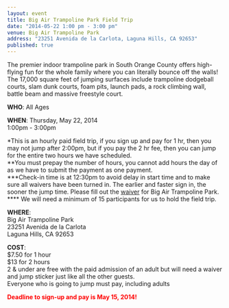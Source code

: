 ```yaml
---
layout: event
title: Big Air Trampoline Park Field Trip
date: "2014-05-22 1:00 pm - 3:00 pm"
venue: Big Air Trampoline Park
address: "23251 Avenida de la Carlota, Laguna Hills, CA 92653"
published: true
---
```


The premier indoor trampoline park in South Orange County offers high-flying fun for the whole family where you can literally bounce off the walls! The 17,000 square feet of jumping surfaces include trampoline dodgeball courts, slam dunk courts, foam pits, launch pads, a rock climbing wall, battle beam and massive freestyle court.

**WHO**: All Ages  

**WHEN**: Thursday, May 22, 2014    
1:00pm - 3:00pm  

\*This is an hourly paid field trip, if you sign up and pay for 1 hr, then you may not jump after 2:00pm, but if you pay the 2 hr fee, then you can jump for the entire two hours we have scheduled.  
\*\*You must prepay the number of hours, you cannot add hours the day of as we have to submit the payment as one payment.  
\*\*\*Check-in time is at 12:30pm to avoid delay in start time and to make sure all waivers have been turned in. The earlier and faster sign in, the sooner the jump time. Please fill out the [waiver](https://bigair.pfestore.com/waiver/) for Big Air Trampoline Park.  
\*\*\*\* We will need a minimum of 15 participants for us to hold the field trip.

**WHERE**:  
Big Air Trampoline Park  
23251 Avenida de la Carlota  
Laguna Hills, CA 92653  

**COST**:  
$7.50 for 1 hour  
$13 for 2 hours  
2 & under are free with the paid admission of an adult but will need a waiver and jump sticker just like all the other guests.  
Everyone who is going to jump must pay, including adults  

**<span style="color: red">Deadline to sign-up and pay is May 15, 2014!</span>**

<script type="text/javascript" src="http://form.jotform.us/jsform/41238920603146"></script>